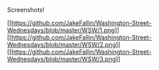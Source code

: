 Screenshots!

[[https://github.com/JakeFallin/Washington-Street-Wednesdays/blob/master/WSW/1.png]]
[[https://github.com/JakeFallin/Washington-Street-Wednesdays/blob/master/WSW/2.png]]
[[https://github.com/JakeFallin/Washington-Street-Wednesdays/blob/master/WSW/3.png]]
